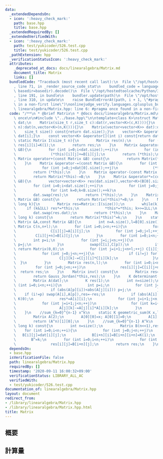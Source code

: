 ```yaml
---
data:
  _extendedDependsOn:
  - icon: ':heavy_check_mark:'
    path: base.hpp
    title: base.hpp
  _extendedRequiredBy: []
  _extendedVerifiedWith:
  - icon: ':heavy_check_mark:'
    path: test/yukicoder/526.test.cpp
    title: test/yukicoder/526.test.cpp
  _pathExtension: hpp
  _verificationStatusIcon: ':heavy_check_mark:'
  attributes:
    _deprecated_at_docs: docs/linearalgebra/Matrix.md
    document_title: Matrix
    links: []
  bundledCode: "Traceback (most recent call last):\n  File \"/opt/hostedtoolcache/Python/3.9.0/x64/lib/python3.9/site-packages/onlinejudge_verify/documentation/build.py\"\
    , line 71, in _render_source_code_stat\n    bundled_code = language.bundle(stat.path,\
    \ basedir=basedir).decode()\n  File \"/opt/hostedtoolcache/Python/3.9.0/x64/lib/python3.9/site-packages/onlinejudge_verify/languages/cplusplus.py\"\
    , line 191, in bundle\n    bundler.update(path)\n  File \"/opt/hostedtoolcache/Python/3.9.0/x64/lib/python3.9/site-packages/onlinejudge_verify/languages/cplusplus_bundle.py\"\
    , line 310, in update\n    raise BundleErrorAt(path, i + 1, \"#pragma once found\
    \ in a non-first line\")\nonlinejudge_verify.languages.cplusplus_bundle.BundleErrorAt:\
    \ linearalgebra/Matrix.hpp: line 6: #pragma once found in a non-first line\n"
  code: "/**\n * @brief Matrix\n * @docs docs/linearalgebra/Matrix.md\n */\n\n#pragma\
    \ once\n\n#include \"../base.hpp\"\n\ntemplate<class K>\nstruct Matrix{\n    vector<vector<K>>\
    \ dat;\n    Matrix(size_t r,size_t c):dat(r,vector<K>(c,K())){}\n    Matrix(size_t\
    \ n):dat(n,vector<K>(n,K())){}\n    Matrix(vector<vector<K>> dat):dat(dat){}\n\
    \    size_t size() const{return dat.size();}\n    vector<K> &operator[](int i){return\
    \ dat[i];}\n    const vector<K> &operator[](int i) const{return dat[i];}\n   \
    \ static Matrix I(size_t n){\n        Matrix res(n);\n        for (int i=0;i<n;++i)\
    \ res[i][i]=K(1);\n        return res;\n    }\n    Matrix &operator+=(const Matrix\
    \ &B){\n        for (int i=0;i<dat.size();++i)\n            for (int j=0;j<dat[0].size();++j)\n\
    \                (*this)[i][j]+=B[i][j];\n        return (*this);\n    }\n   \
    \ Matrix operator+(const Matrix &B) const{\n        return Matrix(*this)+=B;\n\
    \    }\n    Matrix &operator-=(const Matrix &B){\n        for (int i=0;i<dat.size();++i)\n\
    \            for (int j=0;j<dat[0].size();++j)\n                (*this)[i][j]-=B[i][j];\n\
    \        return (*this);\n    }\n    Matrix operator-(const Matrix &B) const{\n\
    \        return Matrix(*this)-=B;\n    }\n    Matrix &operator*=(const Matrix\
    \ &B){\n        vector<vector<K>> res(dat.size(),vector<K>(B[0].size(),K()));\n\
    \        for (int i=0;i<dat.size();++i)\n            for (int j=0;j<B[0].size();++j)\n\
    \                for (int k=0;k<B.size();++k)\n                    res[i][j]+=(*this)[i][k]*B[k][j];\n\
    \        dat.swap(res);\n        return (*this);\n    }\n    Matrix operator*(const\
    \ Matrix &B) const{\n        return Matrix(*this)*=B;\n    }\n    Matrix &operator^=(long\
    \ long k){\n        Matrix res=Matrix::I(size());\n        while(k){\n       \
    \     if (k&1LL) res*=*this;\n            *this*=*this; k>>=1LL;\n        }\n\
    \        dat.swap(res.dat);\n        return (*this);\n    }\n    Matrix operator^(long\
    \ long k) const{\n        return Matrix(*this)^=k;\n    }\n    static Matrix Gauss_Jordan(const\
    \ Matrix &A,const Matrix &B){\n        int n=A.size(),l=B[0].size();\n       \
    \ Matrix C(n,n+l);\n        for (int i=0;i<n;++i){\n            for (int j=0;j<n;++j)\n\
    \                C[i][j]=A[i][j];\n            for (int j=0;j<l;++j)\n       \
    \         C[i][j+n]=B[i][j];\n        }\n        for (int i=0;i<n;++i){\n    \
    \        int p=i;\n            for (int j=i;j<n;++j){\n                if (abs(C[p][i])<abs(C[j][i]))\
    \ p=j;\n            }\n            swap(C[i],C[p]);\n            if (abs(C[i][i])<1e-9)\
    \ return Matrix(0,0);\n            for (int j=i+1;j<n+l;++j) C[i][j]/=C[i][i];\n\
    \            for (int j=0;j<n;++j){\n                if (i!=j) for (int k=i+1;k<n+l;++k){\n\
    \                    C[j][k]-=C[j][i]*C[i][k];\n                }\n          \
    \  }\n        }\n        Matrix res(n,l);\n        for (int i=0;i<n;++i)\n   \
    \         for (int j=0;j<n;++j)\n                res[i][j]=C[i][j+n];\n      \
    \  return res;\n    }\n    Matrix inv() const{\n        Matrix res=I(size());\n\
    \        return Gauss_Jordan(*this,res);\n    }\n    K determinant() const{\n\
    \        Matrix A(dat);\n        K res(1);\n        int n=size();\n        for\
    \ (int i=0;i<n;++i){\n            int p=i;\n            for (int j=i;j<n;++j){\n\
    \                if (abs(A[p][i])<abs(A[j][i])) p=j;\n            }\n        \
    \    if (i!=p) swap(A[i],A[p]),res=-res;\n            if (abs(A[i][i])<1e-9) return\
    \ K(0);\n            res*=A[i][i];\n            for (int j=i+1;j<n;++j) A[i][j]/=A[i][i];\n\
    \            for (int j=i+1;j<n;++j)\n                for (int k=i+1;k<n;++k)\n\
    \                    A[j][k]-=A[j][i]*A[i][k];\n        }\n        return res;\n\
    \    }\n    //sum_{k=0}^{n-1} x^k\n    static K geometric_sum(K x,long long n){\n\
    \        Matrix A(2);\n        A[0][0]=x; A[0][1]=0;\n        A[1][0]=1; A[1][1]=1;\n\
    \        return (A^n)[1][0];\n    }\n    //sum_{k=0}^{n-1} A^k\n    Matrix powsum(long\
    \ long k) const{\n        int n=size();\n        Matrix B(n<<1),res(n);\n    \
    \    for (int i=0;i<n;++i){\n            for (int j=0;j<n;++j)\n             \
    \   B[i][j]=dat[i][j];\n            B[i+n][i]=B[i+n][i+n]=K(1);\n        }\n \
    \       B^=k;\n        for (int i=0;i<n;++i)\n            for (int j=0;j<n;++j)\n\
    \                res[i][j]=B[i+n][j];\n        return res;\n    }\n};"
  dependsOn:
  - base.hpp
  isVerificationFile: false
  path: linearalgebra/Matrix.hpp
  requiredBy: []
  timestamp: '2020-09-11 16:00:32+09:00'
  verificationStatus: LIBRARY_ALL_AC
  verifiedWith:
  - test/yukicoder/526.test.cpp
documentation_of: linearalgebra/Matrix.hpp
layout: document
redirect_from:
- /library/linearalgebra/Matrix.hpp
- /library/linearalgebra/Matrix.hpp.html
title: Matrix
---
```

## 概要

## 計算量